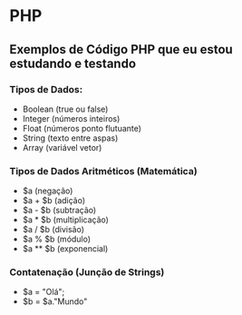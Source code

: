 # PHP

## Exemplos de Código PHP que eu estou estudando e testando

### Tipos de Dados:
<ul>
  <li> Boolean (true ou false) </li>
  <li> Integer (números inteiros) </li>
  <li> Float (números ponto flutuante) </li>
  <li> String (texto entre aspas) </li>
  <li> Array (variável vetor) </li>
</ul>

### Tipos de Dados Aritméticos (Matemática)
<ul>
  <li> $a (negação) </li>
  <li> $a + $b (adição) </li>
  <li> $a - $b (subtração) </li>
  <li> $a * $b (multiplicação) </li>
  <li> $a / $b (divisão) </li>
  <li> $a % $b (módulo) </li>
  <li> $a ** $b (exponencial) </li>
</ul>

### Contatenação (Junção de Strings)
<ul>
  <li> $a = "Olá"; </li>
  <li> $b = $a."Mundo" </li>
</ul>

  
